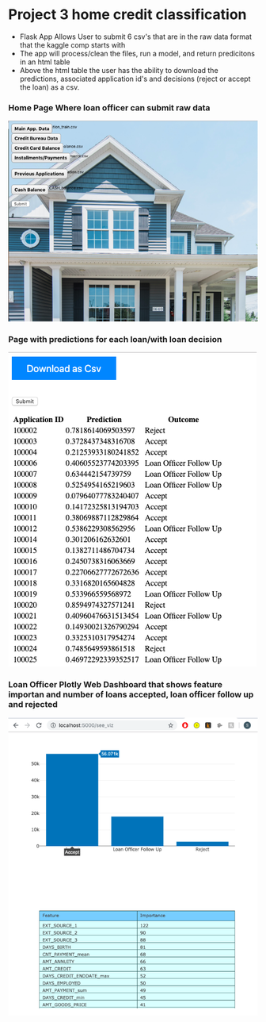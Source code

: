 # Project 3 home credit classification

* Flask App Allows User to submit 6 csv's that are in the raw data format that the kaggle comp starts with
* The app will process/clean the files, run a model, and return predicitons in an html table
* Above the html table the user has the ability to download the predictions, associated application id's and decisions (reject or accept the loan) as a csv.    
    
### Home Page Where loan officer can submit raw data
![App Home Page](https://github.com/sethweiland/Home-Credit-Loan-Default-Classification/blob/master/Screen%20Shot%202019-09-26%20at%2012.28.29%20PM.png)



### Page with predictions for each loan/with loan decision
![Predictions/Decisions Page](https://github.com/sethweiland/Home-Credit-Loan-Default-Classification/blob/master/Screen%20Shot%202019-09-26%20at%2012.28.41%20PM.png)



### Loan Officer Plotly Web Dashboard that shows feature importan and number of loans accepted, loan officer follow up and rejected
![Loan Officer Dashboard with Feature Importance and Number of Accepted, Loan officer follow up, and reject](https://github.com/sethweiland/Home-Credit-Loan-Default-Classification/blob/master/Screen%20Shot%202019-09-26%20at%2012.28.59%20PM.png)


